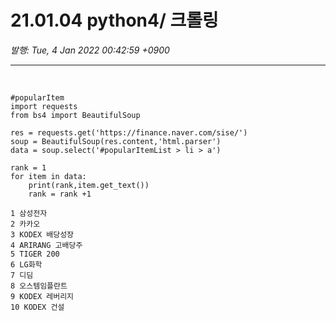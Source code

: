 # 21.01.04 python4/ 크롤링

*발행: Tue, 4 Jan 2022 00:42:59 +0900*

---

<p>&nbsp;</p>
<pre class="python" id="code_1641224500237"><code>#popularItem
import requests
from bs4 import BeautifulSoup
​
res = requests.get('https://finance.naver.com/sise/')
soup = BeautifulSoup(res.content,'html.parser')
data = soup.select('#popularItemList &gt; li &gt; a')
​
rank = 1
for item in data:
    print(rank,item.get_text())
    rank = rank +1
​
1 삼성전자
2 카카오
3 KODEX 배당성장
4 ARIRANG 고배당주
5 TIGER 200
6 LG화학
7 디딤
8 오스템임플란트
9 KODEX 레버리지
10 KODEX 건설</code></pre>